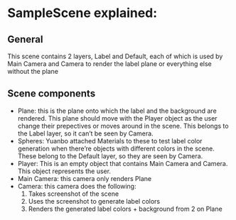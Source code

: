 
# SampleScene explained:
## General ##
This scene contains 2 layers, Label and Default, each of which is used by Main Camera and Camera to render the label plane or everything else without the plane


## Scene components ## 
* Plane: this is the plane onto which the label and the background are rendered. This plane should move with the Player object as the user change their prepectives or moves around in the scene. This belongs to the Label layer, so it can’t be seen by Camera.
* Spheres: Yuanbo attached Materials to these to test label color generation when there’re objects with different colors in the scene. These belong to the Default layer, so they are seen by Camera.
* Player: This is an empty object that contains Main Camera and Camera. This object represents the user.
* Main Camera: this camera only renders Plane
* Camera: this camera does the following:
  1. Takes screenshot of the scene
  2. Uses the screenshot to generate label colors
  3. Renders the generated label colors + background from 2 on Plane 
